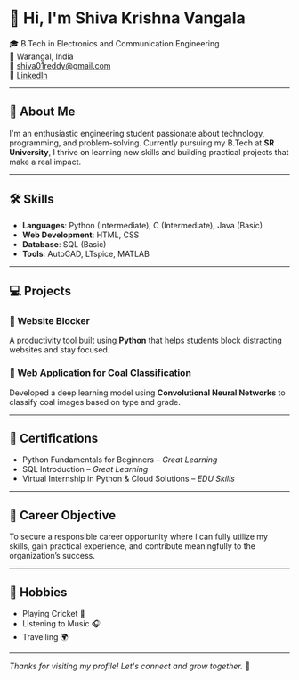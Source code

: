# 👋 Hi, I'm Shiva Krishna Vangala

🎓 B.Tech in Electronics and Communication Engineering  
📍 Warangal, India  
📧 [shiva01reddy@gmail.com](mailto:shiva01reddy@gmail.com)  
🔗 [LinkedIn](https://www.linkedin.com/in/shiva-krishna-5442b7285)

---

## 🚀 About Me

I'm an enthusiastic engineering student passionate about technology, programming, and problem-solving. Currently pursuing my B.Tech at **SR University**, I thrive on learning new skills and building practical projects that make a real impact.

---

## 🛠️ Skills

- **Languages**: Python (Intermediate), C (Intermediate), Java (Basic)  
- **Web Development**: HTML, CSS  
- **Database**: SQL (Basic)  
- **Tools**: AutoCAD, LTspice, MATLAB

---

## 💻 Projects

### 📌 Website Blocker  
A productivity tool built using **Python** that helps students block distracting websites and stay focused.

### 📌 Web Application for Coal Classification  
Developed a deep learning model using **Convolutional Neural Networks** to classify coal images based on type and grade.

---

## 📜 Certifications

- Python Fundamentals for Beginners – *Great Learning*  
- SQL Introduction – *Great Learning*  
- Virtual Internship in Python & Cloud Solutions – *EDU Skills*

---

## 🎯 Career Objective

To secure a responsible career opportunity where I can fully utilize my skills, gain practical experience, and contribute meaningfully to the organization’s success.

---

## 🎨 Hobbies

- Playing Cricket 🏏  
- Listening to Music 🎧  
- Travelling 🌍

---

_Thanks for visiting my profile! Let's connect and grow together._ 🚀
